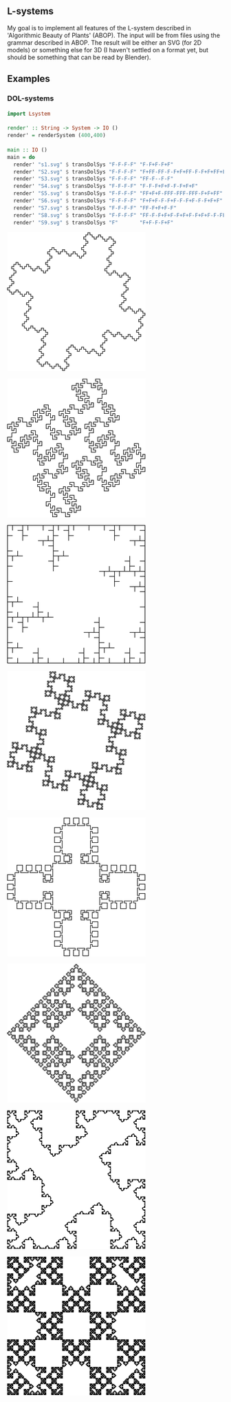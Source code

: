 ## L-systems

My goal is to implement all features of the L-system described in 'Algorithmic
Beauty of Plants' (ABOP). The input will be from files using the grammar
described in ABOP. The result will be either an SVG (for 2D models) or
something else for 3D (I haven't settled on a format yet, but should be
something that can be read by Blender).

## Examples

### DOL-systems

``` haskell
import Lsystem

render' :: String -> System -> IO ()
render' = renderSystem (400,400)

main :: IO ()
main = do
  render' "s1.svg" $ transDolSys "F-F-F-F" "F-F+F-F+F"                      3
  render' "S2.svg" $ transDolSys "F-F-F-F" "F+FF-FF-F-F+F+FF-F-F+F+FF+FF-F" 2
  render' "S3.svg" $ transDolSys "F-F-F-F" "FF-F--F-F"                      3
  render' "S4.svg" $ transDolSys "F-F-F-F" "F-F-F+F+F-F-F+F+F"              3
  render' "S5.svg" $ transDolSys "F-F-F-F" "FF+F+F-FFF-FFF-FFF-F+F+FF"      2
  render' "S6.svg" $ transDolSys "F-F-F-F" "F+F+F-F-F+F-F-F+F-F-F+F+F"      3
  render' "S7.svg" $ transDolSys "F-F-F-F" "FF-F+F+F-F"                     4
  render' "S8.svg" $ transDolSys "F-F-F-F" "FF-F-F+F+F-F+F+F-F+F+F-F-FF"    4
  render' "S9.svg" $ transDolSys "F"       "F+F-F-F+F"                      5
```

![n=2 a=90 w=F-F-F-F F->FF+F+F-FFF-FFF-FFF-F+F+FF](images/s1.png)

![n=3 a=90 w=F-F-F-F F->FF-F--F-F](images/s2.png)

![n=3 a=90 w=F-F-F-F F->F+F+F-F-F+F-F-F+F-F-F+F+F](images/s3.png)

![n=3 a=90 w=F-F-F-F F->F-F+F-F+F](images/s4.png)

![n=3 a=90 w=F-F-F-F F->F-F-F+F+F-F-F+F+F](images/s5.png)

![n=4 a=90 w=F-F-F-F F->FF-F+F+F-F](images/s6.png)

![n=4 a=90 w=F-F-F-F F->FF-F-F+F+F-F+F+F-F+F+F-F-FF](images/s7.png)

![n=5 a=90 w=F F->F+F-F-F+F](images/s8.png)
